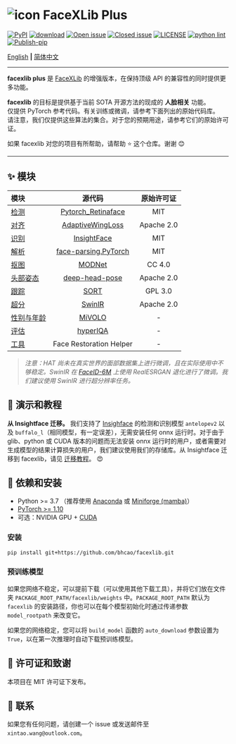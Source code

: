 # ![icon](assets/icon_small.png) FaceXLib Plus

[![PyPI](https://img.shields.io/pypi/v/facexlib)](https://pypi.org/project/facexlib/)
[![download](https://img.shields.io/github/downloads/xinntao/facexlib/total.svg)](https://github.com/xinntao/facexlib/releases)
[![Open issue](https://img.shields.io/github/issues/xinntao/facexlib)](https://github.com/xinntao/facexlib/issues)
[![Closed issue](https://img.shields.io/github/issues-closed/xinntao/facexlib)](https://github.com/xinntao/facexlib/issues)
[![LICENSE](https://img.shields.io/github/license/xinntao/facexlib.svg)](https://github.com/xinntao/facexlib/blob/master/LICENSE)
[![python lint](https://github.com/xinntao/facexlib/actions/workflows/pylint.yml/badge.svg)](https://github.com/xinntao/facexlib/blob/master/.github/workflows/pylint.yml)
[![Publish-pip](https://github.com/xinntao/facexlib/actions/workflows/publish-pip.yml/badge.svg)](https://github.com/xinntao/facexlib/blob/master/.github/workflows/publish-pip.yml)

[English](README.md) **|** [简体中文](README_CN.md)

---

**facexlib plus** 是 [FaceXLib](https://github.com/xinntao/facexlib) 的增强版本，在保持顶级 API 的兼容性的同时提供更多功能。

**facexlib** 的目标是提供基于当前 SOTA 开源方法的现成的 **人脸相关** 功能。<br>
仅提供 PyTorch 参考代码。有关训练或微调，请参考下面列出的原始代码库。<br>
请注意，我们仅提供这些算法的集合。对于您的预期用途，请参考它们的原始许可证。

如果 facexlib 对您的项目有所帮助，请帮助 :star: 这个仓库。谢谢 :blush:<br>

---

## :sparkles: 模块

| 模块 | 源代码  | 原始许可证 |
| :--- | :---:        |     :---:      |
| [检测](inference/inference_detection.py) | [Pytorch_Retinaface](https://github.com/biubug6/Pytorch_Retinaface) | MIT |
| [对齐](inference/inference_alignment.py) |[AdaptiveWingLoss](https://github.com/protossw512/AdaptiveWingLoss) | Apache 2.0 |
| [识别](inference/inference_recognition.py) | [InsightFace](https://github.com/deepinsight/insightface) | MIT |
| [解析](inference/inference_parsing.py) | [face-parsing.PyTorch](https://github.com/zllrunning/face-parsing.PyTorch) | MIT |
| [抠图](inference/inference_matting.py) | [MODNet](https://github.com/ZHKKKe/MODNet) | CC 4.0 |
| [头部姿态](inference/inference_headpose.py) | [deep-head-pose](https://github.com/natanielruiz/deep-head-pose) | Apache 2.0  |
| [跟踪](inference/inference_tracking.py) |  [SORT](https://github.com/abewley/sort) | GPL 3.0 |
| [超分](inference/inference_super_resolution.py) | [SwinIR](https://github.com/JingyunLiang/SwinIR) | Apache 2.0 |
| [性别与年龄](inference/inference_gender_age.py) | [MiVOLO](https://github.com/WildChlamydia/MiVOLO) | - |
| [评估](inference/inference_hyperiqa.py) | [hyperIQA](https://github.com/SSL92/hyperIQA) | - |
| [工具](inference/inference_crop_standard_faces.py) | Face Restoration Helper | - |

> *注意：HAT 尚未在真实世界的面部数据集上进行微调，且在实际使用中不够稳定。SwinIR 在 [FaceID-6M](https://github.com/ShuheSH/FaceID-6M) 上使用 RealESRGAN 退化进行了微调。我们建议使用 SwinIR 进行超分辨率任务。*

## :eyes: 演示和教程

**从 Insightface 迁移。** 我们支持了 [Insighface](https://github.com/deepinsight/insightface) 的检测和识别模型 `antelopev2` 以及 `buffalo_l`（相同模型，有一定误差），无需安装任何 onnx 运行时。对于由于 glib、python 或 CUDA 版本的问题而无法安装 onnx 运行时的用户，或者需要对生成模型的结果计算损失的用户，我们建议使用我们的存储库。从 Insightface 迁移到 facexlib，请见 [迁移教程](tutorial/migrate_from_insightface.ipynb)。 :heart_eyes:

## :wrench: 依赖和安装

- Python >= 3.7 （推荐使用 [Anaconda](https://www.anaconda.com/download/#linux) 或 [Miniforge (mamba)](https://github.com/conda-forge/miniforge)）
- [PyTorch >= 1.10](https://pytorch.org/)
- 可选：NVIDIA GPU + [CUDA](https://developer.nvidia.com/cuda-downloads)

### 安装

```bash
pip install git+https://github.com/bhcao/facexlib.git
```

### 预训练模型

如果您网络不稳定，可以提前下载（可以使用其他下载工具），并将它们放在文件夹 `PACKAGE_ROOT_PATH/facexlib/weights` 中。`PACKAGE_ROOT_PATH` 默认为 `facexlib` 的安装路径，你也可以在每个模型初始化时通过传递参数 `model_rootpath` 来改变它。

如果您的网络稳定，您可以将 `build_model` 函数的 `auto_download` 参数设置为 `True`，以在第一次推理时自动下载预训练模型。

## :scroll: 许可证和致谢

本项目在 MIT 许可证下发布。<br>

## :e-mail: 联系

如果您有任何问题，请创建一个 issue 或发送邮件至 `xintao.wang@outlook.com`。
